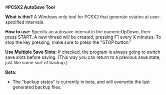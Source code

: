 #**PCSX2 AutoSave Tool**


**What is this?** A Windows only tool for PCSX2 that generate sstates at user-specified intervals.

**How to use:** Specify an autosave interval in the numericUpDown, then press START. A new thread will be created, pressing F1 every X minutes. To stop the key pressing, make sure to press the "STOP button."

**Use Multiple Save Slots:** If checked, the program is always going to switch save slots before saving. (This way you can return to a previous save state, just like some sort of backup.)

**Beta:**

- The "backup states" is currently in beta, and will overwrite the last generated backup files.
